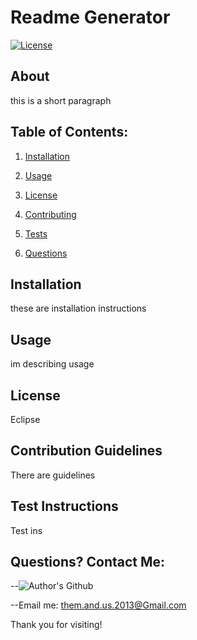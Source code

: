 # Readme Generator
  [![License](https://img.shields.io/badge/License-EPL_1.0-red.svg)](https://opensource.org/licenses/EPL-1.0)
  
 ## About
 this is a short paragraph


 ## Table of Contents:
1. [Installation](#installation)

2. [Usage](#usage)

3. [License](#license)

4. [Contributing](#Contributing)

5. [Tests](#tests)

6. [Questions](#questions)



 ## Installation
 these are installation instructions


 ## Usage
 im describing usage
  
 
 ## License
 Eclipse


 ## Contribution Guidelines
 There are guidelines


 ## Test Instructions
 Test ins

 ## Questions? Contact Me:
 --![Author's Github](https://github.com/theDomConrad) 

 --Email me: them.and.us.2013@Gmail.com

 Thank you for visiting!
 